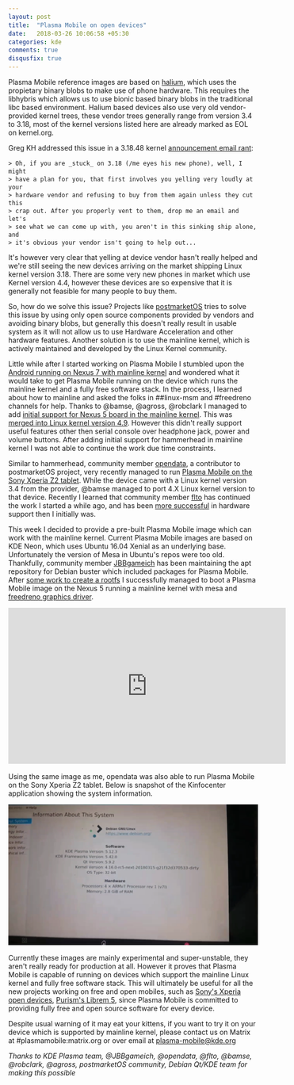 ```yaml
---
layout: post
title:  "Plasma Mobile on open devices"
date:   2018-03-26 10:06:58 +05:30
categories: kde
comments: true
disqusfix: true
---
```


Plasma Mobile reference images are based on [halium](https://halium.org), which uses the propietary binary blobs to make use of phone hardware. This requires the libhybris which allows us to use bionic based binary blobs in the traditional libc based environment. Halium based devices also use very old vendor-provided kernel trees, these vendor trees generally range from version 3.4 to 3.18, most of the kernel versions listed here are already marked as EOL on kernel.org. 

Greg KH addressed this issue in a 3.18.48 kernel [announcement email rant](http://lkml.iu.edu/hypermail/linux/kernel/1702.1/00296.html):

```
> Oh, if you are _stuck_ on 3.18 (/me eyes his new phone), well, I might
> have a plan for you, that first involves you yelling very loudly at your
> hardware vendor and refusing to buy from them again unless they cut this
> crap out. After you properly vent to them, drop me an email and let's
> see what we can come up with, you aren't in this sinking ship alone, and
> it's obvious your vendor isn't going to help out...
```

It's however very clear that yelling at device vendor hasn't really helped and we're still seeing the new devices arriving on the market shipping Linux kernel version 3.18. There are some very new phones in market which use Kernel version 4.4, however these devices are so expensive that it is generally not feasible for many people to buy them.

So, how do we solve this issue? Projects like [postmarketOS](https://www.postmarketos.org) tries to solve this issue by using only open source components provided by vendors and avoiding binary blobs, but generally this doesn't really result in usable system as it will not allow us to use Hardware Acceleration and other hardware features. Another solution is to use the mainline kernel, which is actively maintained and developed by the Linux Kernel community.

Little while after I started working on Plasma Mobile I stumbled upon the [Android running on Nexus 7 with mainline kernel](https://plus.google.com/111524780435806926688/posts/fkQ1BMjNNcn) and wondered what it would take to get Plasma Mobile running on the device which runs the mainline kernel and a fully free software stack. In the process, I learned about how to mainline and asked the folks in ##linux-msm and #freedreno channels for help. Thanks to @bamse, @agross, @robclark I managed to add [initial support for Nexus 5 board in the mainline kernel](https://www.spinics.net/lists/arm-kernel/msg520971.html). This was [merged into Linux kernel version 4.9](https://www.spinics.net/lists/arm-kernel/msg528588.html). However this didn't really support useful features other then serial console over headphone jack, power and volume buttons. After adding initial support for hammerhead in mainline kernel I was not able to continue the work due time constraints.

Similar to hammerhead, community member [opendata](https://github.com/opendata26), a contributor to postmarketOS project, very recently managed to run [Plasma Mobile on the Sony Xperia Z2 tablet](https://postmarketos.org/blog/2017/12/31/219-days-of-postmarketOS/#plasma-mobile). While the device came with a Linux kernel version 3.4 from the provider, @bamse managed to port 4.X Linux kernel version to that device. Recently I learned that community member [flto](https://github.com/flto/) has continued the work I started a while ago, and has been [more successful](https://github.com/flto/linux/wiki/hammerhead-upstream) in hardware support then I initially was.

This week I decided to provide a pre-built Plasma Mobile image which can work with the mainline kernel. Current Plasma Mobile images are based on KDE Neon, which uses Ubuntu 16.04 Xenial as an underlying base. Unfortunately the version of Mesa in Ubuntu's repos were too old. Thankfully, community member [JBBgameich](http://www.jbbgameich.tk) has been maintaining the apt repository for Debian buster which included packages for Plasma Mobile. After [some work to create a rootfs](https://github.com/debian-pm-tools/rootfs-builder/commits/mainline) I successfully managed to boot a Plasma Mobile image on the Nexus 5 running a mainline kernel with mesa and [freedreno graphics driver](https://github.com/freedreno/freedreno/wiki).

<iframe width="560" height="315" src="https://www.youtube-nocookie.com/embed/sXnbRAeiffo" frameborder="0" allow="autoplay; encrypted-media" allowfullscreen></iframe>

Using the same image as me, opendata was also able to run Plasma Mobile on the Sony Xperia Z2 tablet. Below is snapshot of the Kinfocenter application showing the system information.

![castor kinfocenter](/images/plasma-mobile-castor.png)

Currently these images are mainly experimental and super-unstable, they aren't really ready for production at all. However it proves that Plasma Mobile is capable of running on devices which support the mainline Linux kernel and fully free software stack. This will ultimately be useful for all the new projects working on free and open mobiles, such as [Sony's Xperia open devices](https://developer.sony.com/develop/open-devices/), [Purism's Librem 5](https://puri.sm/shop/librem-5/), since Plasma Mobile is committed to providing fully free and open source software for every device.

Despite usual warning of it may eat your kittens, if you want to try it on your device which is supported by mainline kernel, please contact us on Matrix at #plasmamobile:matrix.org or over email at plasma-mobile@kde.org

<i>Thanks to KDE Plasma team, @JBBgameich, @opendata, @flto, @bamse, @robclark, @agross, postmarketOS community, Debian Qt/KDE team for making this possible</i>
